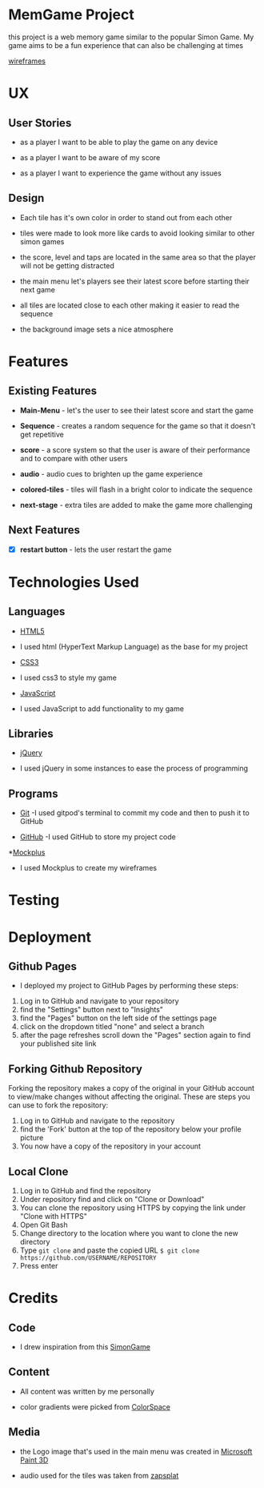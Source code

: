 # MemGame Project

this project is a web memory game similar to the popular Simon Game. My game aims to be a fun experience that can also be challenging at times

[wireframes](https://github.com/kordianbird/MemGame/tree/master/assets/wireframes)

# UX

## User Stories

* as a player I want to be able to play the game on any device

* as a player I want to be aware of my score

* as a player I want to experience the game without any issues

## Design

* Each tile has it's own color in order to stand out from each other

* tiles were made to look more like cards to avoid looking similar to other simon games

* the score, level and taps are located in the same area so that the player will not be getting distracted

* the main menu let's players see their latest score before starting their next game

* all tiles are located close to each other making it easier to read the sequence

* the background image sets a nice atmosphere 

# Features

## Existing Features

* __Main-Menu__ - let's the user to see their latest score and start the game

* __Sequence__ - creates a random sequence for the game so that it doesn't get repetitive

* __score__ - a score system so that the user is aware of their performance and to compare with other users

* __audio__ - audio cues to brighten up the game experience

* __colored-tiles__ - tiles will flash in a bright color to indicate the sequence

* __next-stage__ - extra tiles are added to make the game more challenging


## Next Features

- [x] __restart button__ - lets the user restart the game


# Technologies Used

## Languages

* [HTML5](https://en.wikipedia.org/wiki/HTML)
- I used html (HyperText Markup Language) as the base for my project

* [CSS3](https://en.wikipedia.org/wiki/CSS)
- I used css3 to style my game 

* [JavaScript](https://en.wikipedia.org/wiki/JavaScript)
- I used JavaScript to add functionality to my game


## Libraries
* [jQuery](https://jquery.com/)
- I used jQuery in some instances to ease the process of programming

## Programs
* [Git](https://git-scm.com/)
-I used gitpod's terminal to commit my code and then to push it to GitHub

* [GitHub](https://github.com/)
-I used GitHub to store my project code

*[Mockplus](https://www.mockplus.com/)
- I used Mockplus to create my wireframes


# Testing



# Deployment

## Github Pages

* I deployed my project to GitHub Pages by performing these steps:

1. Log in to GitHub and navigate to your repository
2. find the "Settings" button next to "Insights"
3. find the "Pages" button on the left side of the settings page
4. click on the dropdown titled "none" and select a branch
5. after the page refreshes scroll down the "Pages" section again to find your published site link


## Forking Github Repository

Forking the repository makes a copy of the original in your GitHub account to view/make changes without affecting the original.
These are steps you can use to fork the repository:

1. Log in to GitHub and navigate to the repository
2. find the 'Fork' button at the top of the repository below your profile picture 
3. You now have a copy of the repository in your account


## Local Clone

1. Log in to GitHub and find the repository
2. Under repository find and click on "Clone or Download"
3. You can clone the repository using HTTPS by copying the link under "Clone with HTTPS"
4. Open Git Bash 
5. Change directory to the location where you want to clone the new directory
6. Type `git clone` and paste the copied URL 
`$ git clone https://github.com/USERNAME/REPOSITORY`
7. Press enter


# Credits

## Code

* I drew inspiration from this [SimonGame](https://freshman.tech/simon-game/#start-the-next-round)

## Content

* All content was written by me personally

* color gradients were picked from [ColorSpace](https://mycolor.space/)

## Media

* the Logo image that's used in the main menu was created in [Microsoft Paint 3D](https://www.microsoft.com/en-us/p/paint-3d/9nblggh5fv99?activetab=pivot:overviewtab)

* audio used for the tiles was taken from [zapsplat](https://www.zapsplat.com/page/4/?s=tile&post_type=music&sound-effect-category-id)